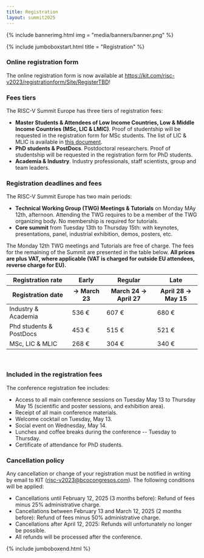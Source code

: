 ```yaml
---
title: Registration
layout: summit2025
---
```


{% include bannerimg.html 
    img = "media/banners/banner.png"
%}

{% include jumboboxstart.html 
    title = "Registration"
%}

### Online registration form

The online registration form is now available at <https://kit.com/risc-v2023/registrationform/Site/RegisterTBD>!

### Fees tiers

The RISC-V Summit Europe has three tiers of registration fees:

 - **Master Students & Attendees of Low Income Countries, Low & Middle
   Income Countries (MSc, LIC & LMIC)**. Proof of studentship will be
   requested in the registration form for MSc students. The list of
   LIC & MLIC is available in [this
   document](media/pdf/lic-mlic.pdf).
 - **PhD students & PostDocs**. Postdoctoral researchers. Proof of
   studentship will be requested in the registration form for PhD
   students.
 - **Academia & Industry**. Industry professionals, staff scientists,
   group and team leaders.

### Registration deadlines and fees

The RISC-V Summit Europe has two main periods:

 - **Technical Working Group (TWG) Meetings & Tutorials** on Monday
   MAy 12th, afternoon. Attending the TWG requires to be a member of
   the TWG organizing body. No membership is required for tutorials.
 - **Core summit** from Tuesday 13th to Thursday 15th: with keynotes,
   presentations, panel, industrial exhibition, demos, posters, etc.

The Monday 12th TWG meetings and Tutorials are free of charge. The
fees for the remaining of the Summit are presented in the table below.
**All prices are plus VAT, where applicable (VAT is charged for
outside EU attendees, reverse charge for EU).**

<table class="riscv-sy">
  <thead>
    <tr>
      <th>Registration rate</th>
      <th >Early</th>
      <th >Regular</th>
      <th >Late</th>
    </tr>
    <tr>
      <th>Registration date</th>
      <th >&rarr; March 23</th>
      <th >March 24 &rarr; April 27</th>
      <th >April 28 &rarr; May 15</th>
    </tr>
  </thead>
  <tbody>
    <tr>
      <td>Industry & Academia</td>
      <td>536 €</td>
      <td>607 €</td>
      <td>680 €</td>
    </tr>
    <tr>
      <td>Phd students & PostDocs</td>
      <td>453 €</td>
      <td>515 €</td>
      <td>521 €</td>
    </tr>
    <tr>
      <td>MSc, LIC & MLIC</td>
      <td>268 €</td>
      <td>304 €</td>
      <td>340 €</td>
    </tr>
  </tbody>
</table>

<!-- To preserve spacinf before next header. -->
&nbsp;

### Included in the registration fees

The conference registration fee includes:

 - Access to all main conference sessions on Tuesday May 13 to
   Thursday May 15 (scientific and poster sessions, and exhibition
   area).
 - Receipt of all main conference materials.
 - Welcome cocktail on Tuesday, May 13.
 - Social event on Wednesday, May 14.
 - Lunches and coffee breaks during the conference -- Tuesday to
   Thursday.
 - Certificate of attendance for PhD students.

### Cancellation policy

Any cancellation or change of your registration must be notified in
writing by email to KIT
([risc-v2023@bcocongresos.com](mailto:risc-v2023@bcocongresos.com)). The
following conditions will be applied:

- Cancellations until February 12, 2025 (3 months before): Refund of
  fees minus 25% administrative charge.
- Cancellations between February 13 and March 12, 2025 (2 months
  before): Refund of fees minus 50% administrative charge.
- Cancellations after April 12, 2025: Refunds will unfortunately no
  longer be possible.
- All refunds will be processed after the conference.

{% include jumboboxend.html %}
